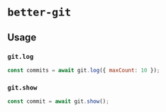 # `better-git`

## Usage

### `git.log`

```js
const commits = await git.log({ maxCount: 10 });
```

### `git.show`

```js
const commit = await git.show();
```
